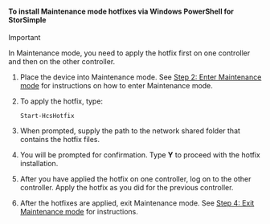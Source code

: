 <!--author=SharS last changed: 9/17/15-->

#### <a name="to-install-maintenance-mode-hotfixes-via-windows-powershell-for-storsimple"></a>To install Maintenance mode hotfixes via Windows PowerShell for StorSimple
> [!IMPORTANT]
> In Maintenance mode, you need to apply the hotfix first on one controller and then on the other controller.
> 
> 

1. Place the device into Maintenance mode. See [Step 2: Enter Maintenance mode](../articles/storsimple/storsimple-update-device.md#step2) for instructions on how to enter Maintenance mode.
2. To apply the hotfix, type:
   
     `Start-HcsHotfix` 
3. When prompted, supply the path to the network shared folder that contains the hotfix files.
4. You will be prompted for confirmation. Type **Y** to proceed with the hotfix installation.
5. After you have applied the hotfix on one controller, log on to the other controller. Apply the hotfix as you did for the previous controller.
6. After the hotfixes are applied, exit Maintenance mode. See [Step 4: Exit Maintenance mode](../articles/storsimple/storsimple-update-device.md#step4) for instructions.

